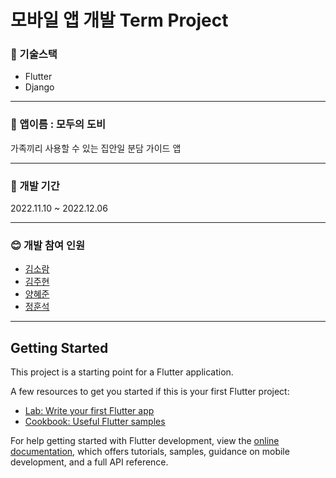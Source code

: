 # 모바일 앱 개발 Term Project


### :fork_and_knife: 기술스택
* Flutter
* Django

---
### :seedling: 앱이름 : 모두의 도비
가족끼리 사용할 수 있는 집안일 분담 가이드 앱

---
### :calendar: 개발 기간
2022.11.10 ~ 2022.12.06</br>


---
### :blush: 개발 참여 인원
* [김소람](https://github.com/piriram)
* [김주현](https://github.com/JooHyeonKim)
* [양혜준](https://github.com/YangHyeJun)
* [정훈석](https://github.com/HunSeokJeong)




---
## Getting Started

This project is a starting point for a Flutter application.

A few resources to get you started if this is your first Flutter project:

- [Lab: Write your first Flutter app](https://docs.flutter.dev/get-started/codelab)
- [Cookbook: Useful Flutter samples](https://docs.flutter.dev/cookbook)

For help getting started with Flutter development, view the
[online documentation](https://docs.flutter.dev/), which offers tutorials,
samples, guidance on mobile development, and a full API reference.
